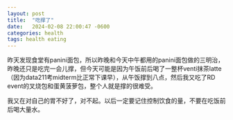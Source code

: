 ```yaml
---
layout: post
title:  "吃撑了"
date:   2024-02-08 22:00:47 -0600
categories: health
tags: health eating
---
```


昨天发现食堂有panini面包，所以昨晚和今天中午都用的panini面包做的三明治，昨晚还只是吃完一会儿撑，但今天可能是因为午饭前后喝了一整杯venti抹茶latte（因为data211考midterm比正常下课早），从午饭撑到八点，然后我又吃了RD event的叉烧包和蛋黄菠萝包，整个人就是撑的很难受。

我又在对自己的胃不好了，对不起。以后一定要记住控制饮食的量，不要在吃饭前后喝大量水。